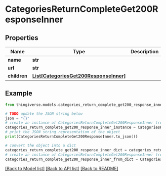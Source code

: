 # CategoriesReturnCompleteGet200ResponseInner


## Properties

Name | Type | Description | Notes
------------ | ------------- | ------------- | -------------
**name** | **str** |  | [optional] 
**url** | **str** |  | [optional] 
**children** | [**List[CategoriesGet200ResponseInner]**](CategoriesGet200ResponseInner.md) |  | [optional] 

## Example

```python
from thingiverse.models.categories_return_complete_get200_response_inner import CategoriesReturnCompleteGet200ResponseInner

# TODO update the JSON string below
json = "{}"
# create an instance of CategoriesReturnCompleteGet200ResponseInner from a JSON string
categories_return_complete_get200_response_inner_instance = CategoriesReturnCompleteGet200ResponseInner.from_json(json)
# print the JSON string representation of the object
print(CategoriesReturnCompleteGet200ResponseInner.to_json())

# convert the object into a dict
categories_return_complete_get200_response_inner_dict = categories_return_complete_get200_response_inner_instance.to_dict()
# create an instance of CategoriesReturnCompleteGet200ResponseInner from a dict
categories_return_complete_get200_response_inner_from_dict = CategoriesReturnCompleteGet200ResponseInner.from_dict(categories_return_complete_get200_response_inner_dict)
```
[[Back to Model list]](../README.md#documentation-for-models) [[Back to API list]](../README.md#documentation-for-api-endpoints) [[Back to README]](../README.md)


